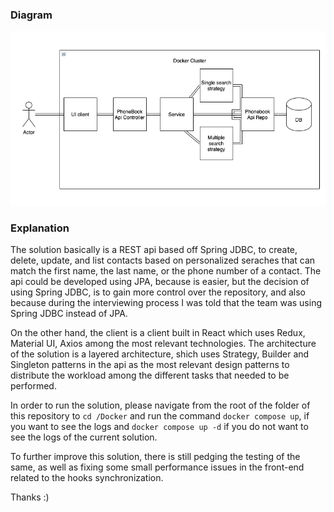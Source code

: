 ### Diagram

![Diagram](Diagram/Diagram.png)

### Explanation

The solution basically is a REST api based off Spring JDBC, to create, delete, update, and list contacts based on personalized seraches that can match the first name, the last name, or the phone number of a contact. The api could be developed using JPA, because is easier, but the decision of using Spring JDBC, is to gain more control over the repository, and also because during the interviewing process I was told that the team was using Spring JDBC instead of JPA. 

On the other hand, the client is a client built in React which uses Redux, Material UI,  Axios among the most relevant technologies. The architecture of the solution is a layered architecture, shich uses Strategy, Builder and Singleton patterns in the api as the most relevant design patterns to distribute the workload among the different tasks that needed to be performed. 

In order to run the solution, please navigate from the root of the folder of this repository to `cd /Docker` and run the command `docker compose up`, if you want to see the logs and `docker compose up -d` if you do not want to see the logs of the current solution.

To further improve this solution, there is still pedging the testing of the same, as well as fixing some small performance issues in the front-end related to the hooks synchronization.


Thanks :)
